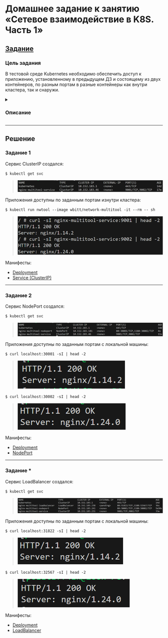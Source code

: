 # Домашнее задание к занятию «Сетевое взаимодействие в K8S. Часть 1»

## [Задание](https://github.com/netology-code/kuber-homeworks/blob/1251f3685694d0e28a985cf4464ef8b94e9ccc09/1.4/1.4.md)

### Цель задания

В тестовой среде Kubernetes необходимо обеспечить доступ к приложению, установленному в предыдущем ДЗ и состоящему из двух контейнеров, по разным портам в разные контейнеры как внутри кластера, так и снаружи.


<details><summary>

### Описание

</summary>

------

### Задание 1. Создать Deployment и обеспечить доступ к контейнерам приложения по разным портам из другого Pod внутри кластера

1. Создать Deployment приложения, состоящего из двух контейнеров (nginx и multitool), с количеством реплик 3 шт.
2. Создать Service, который обеспечит доступ внутри кластера до контейнеров приложения из п.1 по порту 9001 — nginx 80, по 9002 — multitool 8080.
3. Создать отдельный Pod с приложением multitool и убедиться с помощью `curl`, что из пода есть доступ до приложения из п.1 по разным портам в разные контейнеры.
4. Продемонстрировать доступ с помощью `curl` по доменному имени сервиса.
5. Предоставить манифесты Deployment и Service в решении, а также скриншоты или вывод команды п.4.

------

### Задание 2. Создать Service и обеспечить доступ к приложениям снаружи кластера

1. Создать отдельный Service приложения из Задания 1 с возможностью доступа снаружи кластера к nginx, используя тип NodePort.
2. Продемонстрировать доступ с помощью браузера или `curl` с локального компьютера.
3. Предоставить манифест и Service в решении, а также скриншоты или вывод команды п.2.

------

### Правила приёма работы

1. Домашняя работа оформляется в своем Git-репозитории в файле README.md. Выполненное домашнее задание пришлите ссылкой на .md-файл в вашем репозитории.
2. Файл README.md должен содержать скриншоты вывода необходимых команд `kubectl` и скриншоты результатов.
3. Репозиторий должен содержать тексты манифестов или ссылки на них в файле README.md.

</details>

---

## Решение

### Задание 1

Сервис ClusterIP создался:
```commandline
$ kubectl get svc
```
> ![ClusterIP](img/ClusterIP.png)

Приложения доступны по заданным портам изнутри кластера:
```commandline
$ kubectl run nwtool --image wbitt/network-multitool -it --rm -- sh
```
> ![curlClusterIP](img/curlClusterIP.png)

Манифесты:
* [Deployment](kube_manifests/nginx-multitool/deployment.yaml)
* [Service (ClusterIP)](kube_manifests/nginx-multitool/service.yaml) 

---

### Задание 2

Сервис NodePort создался:
```commandline
$ kubectl get svc
```
> ![NodePort](img/NodePort.png)

Приложения доступны по заданным портам с локальной машины:
```commandline
$ curl localhost:30001 -sI | head -2
```
> ![curlNPnginx](img/curlNPnginx.png)

```commandline
$ curl localhost:30002 -sI | head -2
```
> ![curlNPmtool](img/curlNPmtool.png)

Манифесты:
* [Deployment](kube_manifests/nginx-multitool/deployment.yaml)
* [NodePort](kube_manifests/nginx-multitool/nodeport.yaml)

---

### Задание *

Сервис LoadBalancer создался:
```commandline
$ kubectl get svc
```
> ![LoadBalancer](img/LoadBalancer.png)

Приложения доступны по заданным портам с локальной машины:
```commandline
$ curl localhost:31822 -sI | head -2
```
> ![curlLBnginx](img/curlLBNginx.png)

```commandline
$ curl localhost:32567 -sI | head -2
```
> ![curlLBmtool](img/curlLBMtool.png)

Манифесты:
* [Deployment](kube_manifests/nginx/deployment.yaml)
* [LoadBalancer](kube_manifests/nginx/loadbalancer.yaml)